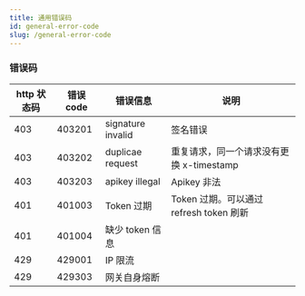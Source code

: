 ```yaml
---
title: 通用错误码 
id: general-error-code 
slug: /general-error-code
---
```


### 错误码

| http 状态码 | 错误 code | 错误信息 | 说明 |
|---|---|---|---|
| 403 | 403201 | signature invalid | 签名错误 |
| 403 | 403202 | duplicae request | 重复请求，同一个请求没有更换 x-timestamp |
| 403 | 403203 | apikey illegal | Apikey 非法 |
| 401 | 401003 | Token 过期 | Token 过期。可以通过 refresh token 刷新 |
| 401 | 401004 | 缺少 token 信息 |||
| 429 | 429001 | IP 限流 |||
| 429 | 429303 | 网关自身熔断 |||
